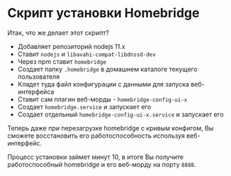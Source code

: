 # Скрипт установки Homebridge

Итак, что же делает этот скрипт?

* Добавляет репозиторий nodejs 11.x
* Ставит `nodejs` и `libavahi-compat-libdnssd-dev`
* Через npm ставит `homebridge`
* Создает папку `.homebridge` в домашнем каталоге текущего пользователя
* Кладет туда файл конфигурации с данными для запуска веб-интерфейса
* Ставит сам плагин веб-морды - `homebridge-config-ui-x`
* Создает `homebridge.service` и запускает его
* Создает отдельный `homebridge-config-ui-x.service` и запускает его

Теперь даже при перезагрузке homebridge с кривым конфигом, Вы сможете восстановить его работоспособность используя веб-интерфейс.

Процесс установки займет минут 10, в итоге Вы получите работоспособный homebridge и его веб-морду на порту `8888`.
